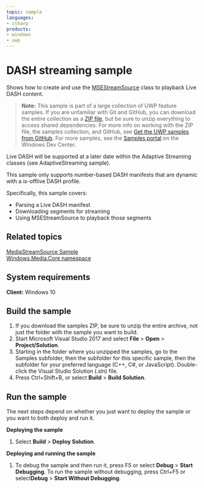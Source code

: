 ```yaml
---
topic: sample
languages:
- csharp
products:
- windows
- uwp
---
```


<!---
  category: AudioVideoAndCamera
  samplefwlink: http://go.microsoft.com/fwlink/p/?LinkId=620563
--->

# DASH streaming sample

Shows how to create and use the [MSEStreamSource](https://msdn.microsoft.com/library/windows/apps/windows.media.core.msestreamsource.aspx) class 
to playback Live DASH content.

> **Note:** This sample is part of a large collection of UWP feature samples. 
> If you are unfamiliar with Git and GitHub, you can download the entire collection as a 
> [ZIP file](https://github.com/Microsoft/Windows-universal-samples/archive/master.zip), but be 
> sure to unzip everything to access shared dependencies. For more info on working with the ZIP file, 
> the samples collection, and GitHub, see [Get the UWP samples from GitHub](https://aka.ms/ovu2uq). 
> For more samples, see the [Samples portal](https://aka.ms/winsamples) on the Windows Dev Center. 

Live DASH will be supported at a later date within the Adaptive Streaming classes (see AdaptiveStreaming sample).

This sample only supports number-based DASH manifests that are dynamic with a is-offlive DASH profile. 

Specifically, this sample covers:

-   Parsing a Live DASH manifest
-   Downloading segments for streaming
-   Using MSEStreamSource to playback those segments

Related topics
--------------

[MediaStreamSource Sample](https://code.msdn.microsoft.com/windowsapps/MediaStreamSource-media-dfd55dff)  
[Windows.Media.Core namespace](https://msdn.microsoft.com/library/windows/apps/windows.media.core.msesourcebuffer.aspx)  

System requirements
-----------------------------

**Client:** Windows 10

Build the sample
----------------

1. If you download the samples ZIP, be sure to unzip the entire archive, not just the folder with the sample you want to build. 
2. Start Microsoft Visual Studio 2017 and select **File** \> **Open** \> **Project/Solution**.
3. Starting in the folder where you unzipped the samples, go to the Samples subfolder, then the subfolder for this specific sample, then the subfolder for your preferred language (C++, C#, or JavaScript). Double-click the Visual Studio Solution (.sln) file.
4. Press Ctrl+Shift+B, or select **Build** \> **Build Solution**.

Run the sample
--------------

The next steps depend on whether you just want to deploy the sample or you want to both deploy and run it.

**Deploying the sample**
1.  Select **Build** \> **Deploy Solution**.

**Deploying and running the sample**
1.  To debug the sample and then run it, press F5 or select **Debug** \> **Start Debugging**. To run the sample without debugging, press Ctrl+F5 or select**Debug** \> **Start Without Debugging**.




